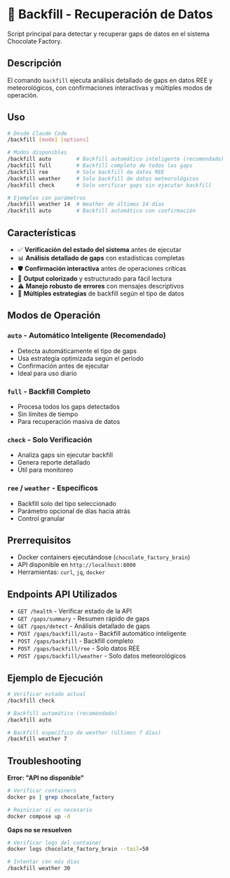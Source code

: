 # 🔄 Backfill - Recuperación de Datos

Script principal para detectar y recuperar gaps de datos en el sistema Chocolate Factory.

## Descripción

El comando `backfill` ejecuta análisis detallado de gaps en datos REE y meteorológicos, con confirmaciones interactivas y múltiples modos de operación.

## Uso

```bash
# Desde Claude Code
/backfill [mode] [options]

# Modos disponibles
/backfill auto        # Backfill automático inteligente (recomendado)
/backfill full        # Backfill completo de todos los gaps
/backfill ree         # Solo backfill de datos REE
/backfill weather     # Solo backfill de datos meteorológicos
/backfill check       # Solo verificar gaps sin ejecutar backfill

# Ejemplos con parámetros
/backfill weather 14  # Weather de últimos 14 días
/backfill auto        # Backfill automático con confirmación
```

## Características

- ✅ **Verificación del estado del sistema** antes de ejecutar
- 📊 **Análisis detallado de gaps** con estadísticas completas
- 🛡️ **Confirmación interactiva** antes de operaciones críticas
- 🎨 **Output colorizado** y estructurado para fácil lectura
- ⚠️ **Manejo robusto de errores** con mensajes descriptivos
- 🔄 **Múltiples estrategias** de backfill según el tipo de datos

## Modos de Operación

### `auto` - Automático Inteligente (Recomendado)
- Detecta automáticamente el tipo de gaps
- Usa estrategia optimizada según el período
- Confirmación antes de ejecutar
- Ideal para uso diario

### `full` - Backfill Completo
- Procesa todos los gaps detectados
- Sin límites de tiempo
- Para recuperación masiva de datos

### `check` - Solo Verificación
- Analiza gaps sin ejecutar backfill
- Genera reporte detallado
- Útil para monitoreo

### `ree` / `weather` - Específicos
- Backfill solo del tipo seleccionado
- Parámetro opcional de días hacia atrás
- Control granular

## Prerrequisitos

- Docker containers ejecutándose (`chocolate_factory_brain`)
- API disponible en `http://localhost:8000`
- Herramientas: `curl`, `jq`, `docker`

## Endpoints API Utilizados

- `GET /health` - Verificar estado de la API
- `GET /gaps/summary` - Resumen rápido de gaps
- `GET /gaps/detect` - Análisis detallado de gaps
- `POST /gaps/backfill/auto` - Backfill automático inteligente
- `POST /gaps/backfill` - Backfill completo
- `POST /gaps/backfill/ree` - Solo datos REE
- `POST /gaps/backfill/weather` - Solo datos meteorológicos

## Ejemplo de Ejecución

```bash
# Verificar estado actual
/backfill check

# Backfill automático (recomendado)
/backfill auto

# Backfill específico de weather (últimos 7 días)
/backfill weather 7
```

## Troubleshooting

**Error: "API no disponible"**
```bash
# Verificar containers
docker ps | grep chocolate_factory

# Reiniciar si es necesario
docker compose up -d
```

**Gaps no se resuelven**
```bash
# Verificar logs del container
docker logs chocolate_factory_brain --tail=50

# Intentar con más días
/backfill weather 30
```